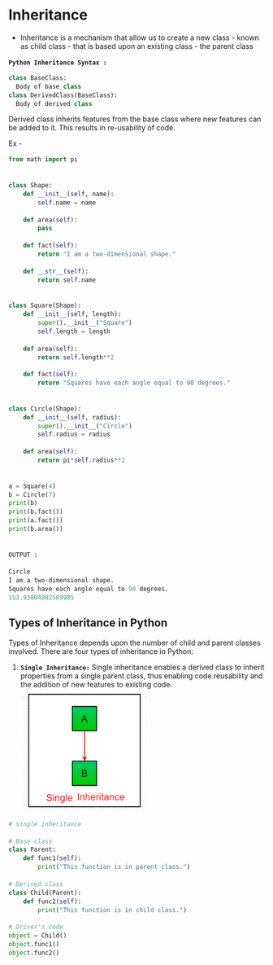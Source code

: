 # Inheritance

* Inheritance is a mechanism that allow us to create a new class - known as child class - that is based upon an existing class - the parent class

**`Python Inheritance Syntax :`**
```py
class BaseClass:
  Body of base class
class DerivedClass(BaseClass):
  Body of derived class
```
Derived class inherits features from the base class where new features can be added to it. This results in re-usability of code.

Ex -
```py
from math import pi


class Shape:
    def __init__(self, name):
        self.name = name

    def area(self):
        pass

    def fact(self):
        return "I am a two-dimensional shape."

    def __str__(self):
        return self.name


class Square(Shape):
    def __init__(self, length):
        super().__init__("Square")
        self.length = length

    def area(self):
        return self.length**2

    def fact(self):
        return "Squares have each angle equal to 90 degrees."


class Circle(Shape):
    def __init__(self, radius):
        super().__init__("Circle")
        self.radius = radius

    def area(self):
        return pi*self.radius**2


a = Square(4)
b = Circle(7)
print(b)
print(b.fact())
print(a.fact())
print(b.area())


OUTPUT :

Circle
I am a two-dimensional shape.
Squares have each angle equal to 90 degrees.
153.93804002589985
```

## Types of Inheritance in Python
Types of Inheritance depends upon the number of child and parent classes involved. There are four types of inheritance in Python:
 

1. **`Single Inheritance:`** Single inheritance enables a derived class to inherit properties from a single parent class, thus enabling code reusability and the addition of new features to existing code.
![](./imgs/singleinheritance.png)

```py
# single inheritance

# Base class
class Parent:
	def func1(self):
		print("This function is in parent class.")

# Derived class
class Child(Parent):
	def func2(self):
		print("This function is in child class.")

# Driver's code
object = Child()
object.func1()
object.func2()
```
